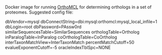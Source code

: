 Docker image for running [OrthoMCL](http://orthomcl.org/orthomcl/) for determining orthologs in a set of proteomes. Suggested config file:

dbVendor=mysql
dbConnectString=dbi:mysql:orthomcl:mysql_local_infile=1
dbLogin=root
dbPassword=PAssw0rd
similarSequencesTable=SimilarSequences
orthologTable=Ortholog
inParalogTable=InParalog
coOrthologTable=CoOrtholog
interTaxonMatchView=InterTaxonMatch
percentMatchCutoff=50
evalueExponentCutoff=-5
oracleIndexTblSpc=NONE
